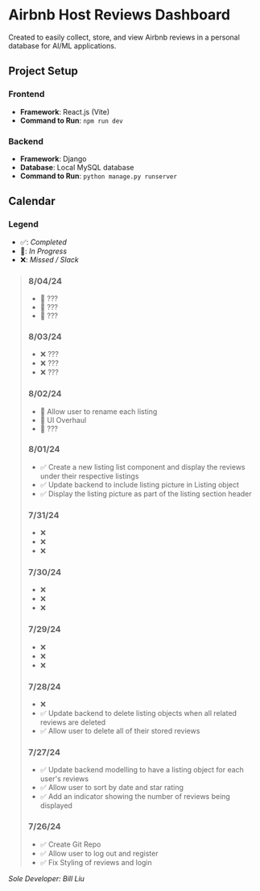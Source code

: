 # Airbnb Host Reviews Dashboard

Created to easily collect, store, and view Airbnb reviews in a personal database for AI/ML applications.

## Project Setup

### Frontend

- **Framework**: React.js (Vite)
- **Command to Run**: `npm run dev`

### Backend

- **Framework**: Django
- **Database**: Local MySQL database
- **Command to Run**: `python manage.py runserver`

## Calendar

### Legend

- ✅: _Completed_
- 🚧: _In Progress_
- ❌: _Missed / Slack_

> ### 8/04/24
>
> - 🚧 ???
> - 🚧 ???
> - 🚧 ???
>
> ### 8/03/24
>
> - ❌ ???
> - ❌ ???
> - ❌ ???
>
> ### 8/02/24
>
> - 🚧 Allow user to rename each listing
> - 🚧 UI Overhaul
> - 🚧 ???
>
> ### 8/01/24
>
> - ✅ Create a new listing list component and display the reviews under their respective listings
> - ✅ Update backend to include listing picture in Listing object
> - ✅ Display the listing picture as part of the listing section header
>
> ### 7/31/24
>
> - ❌
> - ❌
> - ❌
>
> ### 7/30/24
>
> - ❌
> - ❌
> - ❌
>
> ### 7/29/24
>
> - ❌
> - ❌
> - ❌
>
> ### 7/28/24
>
> - ❌
> - ✅ Update backend to delete listing objects when all related reviews are deleted
> - ✅ Allow user to delete all of their stored reviews
>
> ### 7/27/24
>
> - ✅ Update backend modelling to have a listing object for each user's reviews
> - ✅ Allow user to sort by date and star rating
> - ✅ Add an indicator showing the number of reviews being displayed
>
> ### 7/26/24
>
> - ✅ Create Git Repo
> - ✅ Allow user to log out and register
> - ✅ Fix Styling of reviews and login

_Sole Developer: Bill Liu_
